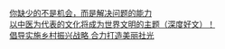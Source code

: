   
[你缺少的不是机会，而是解决问题的能力](http://www.dianyue.me/archives/640/aqdfniemi3inh2o3/)  
[以中医为代表的文化将成为世界文明的主题（深度好文）！](http://www.dianyue.me/archives/062/lihiz2k8ptqhk32b/)  
[倡导实施乡村振兴战略  合力打造美丽社光](http://www.dianyue.me/archives/382/iy803liml7vil72t/)